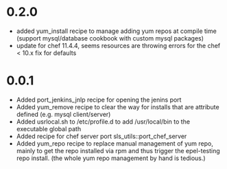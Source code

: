 0.2.0
=====

- added yum_install recipe to manage adding yum repos at compile time (support mysql/database cookbook with custom mysql packages)
- update for chef 11.4.4, seems resources are throwing errors for the chef < 10.x fix for defaults

0.0.1
=====

- Added port_jenkins_jnlp recipe for opening the jenins port
- Added yum_remove recipe to clear the way for installs that are attribute defined (e.g. mysql client/server)
- Added usrlocal.sh to /etc/profile.d to add /usr/local/bin to the executable global path
- Added recipe for chef server port sls_utils::port_chef_server
- Added yum_repo recipe to replace manual management of yum repo, mainly to get the repo installed via rpm and thus trigger the epel-testing repo install. (the whole yum repo management by hand is tedious.)
